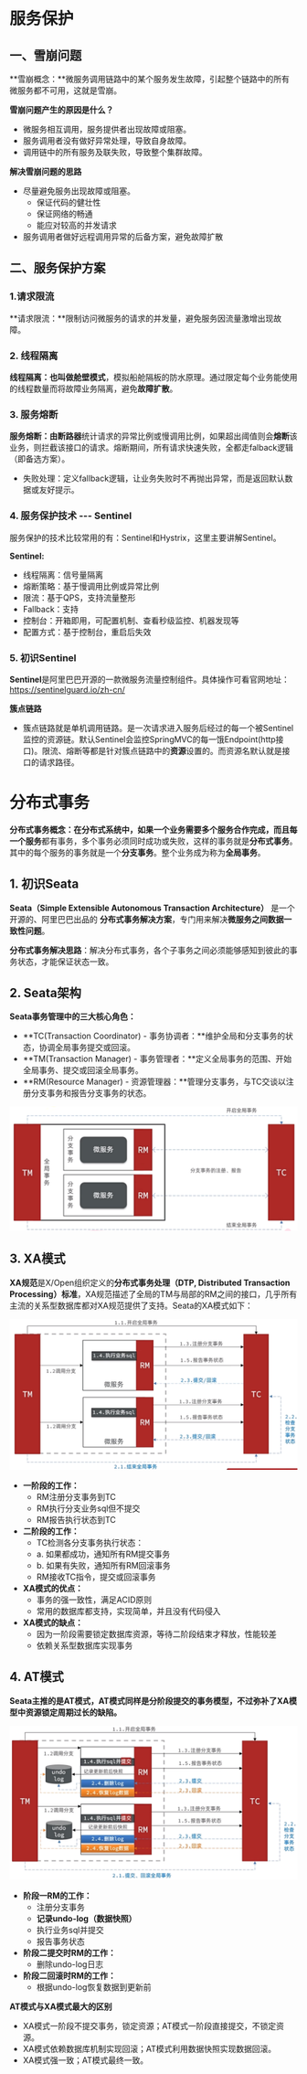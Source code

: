 # 服务保护

## 一、雪崩问题

**雪崩概念：**微服务调用链路中的某个服务发生故障，引起整个链路中的所有微服务都不可用，这就是雪崩。

**雪崩问题产生的原因是什么？**

- 微服务相互调用，服务提供者出现故障或阻塞。
- 服务调用者没有做好异常处理，导致自身故障。
- 调用链中的所有服务及联失败，导致整个集群故障。

**解决雪崩问题的思路**

- 尽量避免服务出现故障或阻塞。
  - 保证代码的健壮性
  - 保证网络的畅通
  - 能应对较高的并发请求
- 服务调用者做好远程调用异常的后备方案，避免故障扩散



## 二、服务保护方案

### 1.请求限流

**请求限流：**限制访问微服务的请求的并发量，避免服务因流量激增出现故障。



### 2. 线程隔离

**线程隔离：**也叫做**舱壁模式**，模拟船舱隔板的防水原理。通过限定每个业务能使用的线程数量而将故障业务隔离，避免**故障扩散**。



### 3. 服务熔断

**服务熔断：**由**断路器**统计请求的异常比例或慢调用比例，如果超出阈值则会**熔断**该业务，则拦截该接口的请求。熔断期间，所有请求快速失败，全都走falback逻辑（即备选方案）。

- 失败处理：定义fallback逻辑，让业务失败时不再抛出异常，而是返回默认数据或友好提示。



### 4. 服务保护技术 --- Sentinel

服务保护的技术比较常用的有：Sentinel和Hystrix，这里主要讲解Sentinel。

**Sentinel:**

- 线程隔离：信号量隔离
- 熔断策略：基于慢调用比例或异常比例
- 限流：基于QPS，支持流量整形
- Fallback：支持
- 控制台：开箱即用，可配置机制、查看秒级监控、机器发现等
- 配置方式：基于控制台，重启后失效



### 5. 初识Sentinel

**Sentinel**是阿里巴巴开源的一款微服务流量控制组件。具体操作可看官网地址：https://sentinelguard.io/zh-cn/

**簇点链路**

- 簇点链路就是单机调用链路。是一次请求进入服务后经过的每一个被Sentinel监控的资源链。默认Sentinel会监控SpringMVC的每一饿Endpoint(http接口)。限流、熔断等都是针对簇点链路中的**资源**设置的。而资源名默认就是接口的请求路径。



# 分布式事务

**分布式事务概念：**在分布式系统中，如果一个业务需要多个服务合作完成，而且**每一个服务**都有事务，多个事务必须同时成功或失败，这样的事务就是**分布式事务**。其中的每个服务的事务就是一个**分支事务**。整个业务成为称为**全局事务**。

## 1. 初识Seata

**Seata（Simple Extensible Autonomous Transaction Architecture）** 是一个开源的、阿里巴巴出品的 **分布式事务解决方案**，专门用来解决**微服务之间数据一致性问题**。

**分布式事务解决思路**：解决分布式事务，各个子事务之间必须能够感知到彼此的事务状态，才能保证状态一致。



## 2. Seata架构

**Seata事务管理中的三大核心角色：**

- **TC(Transaction Coordinator) - 事务协调者：**维护全局和分支事务的状态，协调全局事务提交或回滚。
- **TM(Transaction Manager) - 事务管理者：**定义全局事务的范围、开始全局事务、提交或回滚全局事务。
- **RM(Resource Manager) - 资源管理器：**管理分支事务，与TC交谈以注册分支事务和报告分支事务的状态。

![35882f01c23b50578e77fdde101c6a46](images/35882f01c23b50578e77fdde101c6a46.png)



## 3. XA模式

**XA规范**是X/Open组织定义的**分布式事务处理（DTP, Distributed Transaction Processing）标准**，XA规范描述了全局的TM与局部的RM之间的接口，几乎所有主流的关系型数据库都对XA规范提供了支持。Seata的XA模式如下：	

![e97d25668b29cd8497a0f75676eab07d_720](images/e97d25668b29cd8497a0f75676eab07d_720.png)

- **一阶段的工作：**
  - RM注册分支事务到TC
  - RM执行分支业务sql但不提交
  - RM报告执行状态到TC
- **二阶段的工作：**
  - TC检测各分支事务执行状态：
  - a. 如果都成功，通知所有RM提交事务
  - b. 如果有失败，通知所有RM回滚事务
  - RM接收TC指令，提交或回滚事务
- **XA模式的优点：**
  - 事务的强一致性，满足ACID原则
  - 常用的数据库都支持，实现简单，并且没有代码侵入
- **XA模式的缺点：**
  - 因为一阶段需要锁定数据库资源，等待二阶段结束才释放，性能较差
  - 依赖关系型数据库实现事务



## 4. AT模式

**Seata主推的是AT模式，AT模式同样是分阶段提交的事务模型，不过弥补了XA模型中资源锁定周期过长的缺陷。**

![12828108eff3ddf2f25c54010c7e6048_720](images/12828108eff3ddf2f25c54010c7e6048_720.png)

- **阶段一RM的工作：**
  - 注册分支事务
  - **记录undo-log（数据快照）**
  - 执行业务sql并提交
  - 报告事务状态
- **阶段二提交时RM的工作：**
  - 删除undo-log日志
- **阶段二回滚时RM的工作：**
  - 根据undo-log恢复数据到更新前

**AT模式与XA模式最大的区别**

- XA模式一阶段不提交事务，锁定资源；AT模式一阶段直接提交，不锁定资源。
- XA模式依赖数据库机制实现回滚；AT模式利用数据快照实现数据回滚。
- XA模式强一致；AT模式最终一致。
